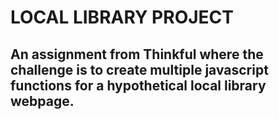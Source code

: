 # LOCAL LIBRARY PROJECT 
## An assignment from Thinkful where the challenge is to create multiple javascript functions for a hypothetical local library webpage.
